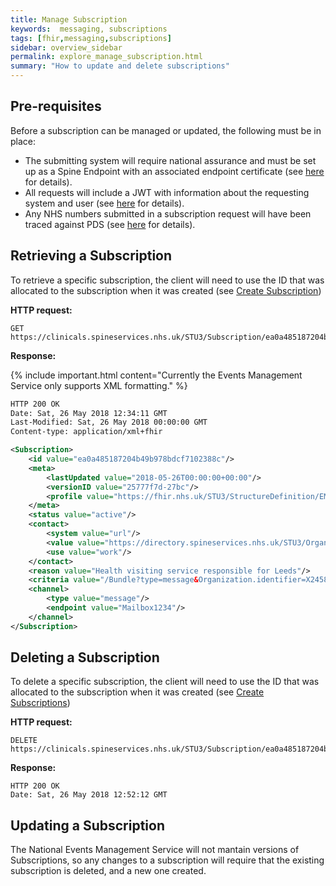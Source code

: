 ```yaml
---
title: Manage Subscription
keywords:  messaging, subscriptions
tags: [fhir,messaging,subscriptions]
sidebar: overview_sidebar
permalink: explore_manage_subscription.html
summary: "How to update and delete subscriptions"
---
```


## Pre-requisites ##

Before a subscription can be managed or updated, the following must be in place:

- The submitting system will require national assurance and must be set up as a Spine Endpoint with an associated endpoint certificate (see [here](https://developer.nhs.uk/apis/spine-core/build_endpoints.html) for details).
- All requests will include a JWT with information about the requesting system and user (see [here](https://developer.nhs.uk/apis/spine-core/security_jwt.html) for details).
- Any NHS numbers submitted in a subscription request will have been traced against PDS (see [here](https://developer.nhs.uk/apis/spine-core/pds_overview.html) for details).

## Retrieving a Subscription ##

To retrieve a specific subscription, the client will need to use the ID that was allocated to the subscription when it was created (see [Create Subscription](explore_create_subscription.html))

**HTTP request:**

```http
GET https://clinicals.spineservices.nhs.uk/STU3/Subscription/ea0a485187204b49b978bdcf7102388c
```

**Response:**

{% include important.html content="Currently the Events Management Service only supports XML formatting." %}

```xml
HTTP 200 OK
Date: Sat, 26 May 2018 12:34:11 GMT
Last-Modified: Sat, 26 May 2018 00:00:00 GMT
Content-type: application/xml+fhir

<Subscription>
	<id value="ea0a485187204b49b978bdcf7102388c"/>
	<meta>
		<lastUpdated value="2018-05-26T00:00:00+00:00"/>
		<versionID value="25777f7d-27bc"/>
		<profile value="https://fhir.nhs.uk/STU3/StructureDefinition/EMS-Subscription-1"/>
	</meta>
	<status value="active"/>
	<contact>
		<system value="url"/>
		<value value="https://directory.spineservices.nhs.uk/STU3/Organization/RR8"/>
		<use value="work"/>
	</contact>
	<reason value="Health visiting service responsible for Leeds"/>
	<criteria value="/Bundle?type=message&Organization.identifier=X2458&MessageHeader.event=PDS001&MessageHeader.event=PDS002&MessageHeader.event=PDS003&MessageHeader.event=PDS004"/>
	<channel>
		<type value="message"/>
		<endpoint value="Mailbox1234"/>
	</channel>
</Subscription>
```


## Deleting a Subscription ##

To delete a specific subscription, the client will need to use the ID that was allocated to the subscription when it was created (see [Create Subscriptions](explore_create_subscription.html))

**HTTP request:**

```http
DELETE https://clinicals.spineservices.nhs.uk/STU3/Subscription/ea0a485187204b49b978bdcf7102388c
```

**Response:**

```http
HTTP 200 OK
Date: Sat, 26 May 2018 12:52:12 GMT
```

## Updating a Subscription ##

The National Events Management Service will not mantain versions of Subscriptions, so any changes to a subscription will require that the existing subscription is deleted, and a new one created.

